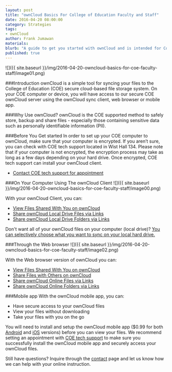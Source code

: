 ```yaml
---
layout: post
title: "ownCloud Basics For College of Education Faculty and Staff"
date: 2016-04-20 08:00:00
category: Strategies
tags:
- ownCloud
author: Frank Jumawan
materials:
blurb: "A guide to get you started with ownCloud and is intended for College (COE) faculty and staff."
published: true
---
```


  ![]({{ site.baseurl }}/img/2016-04-20-owncloud-basics-for-coe-faculty-staff/image01.png)

###Introduction
ownCloud is a simple tool for syncing your files to the College of Education (COE) secure cloud-based file storage system. On your COE computer or device, you will have access to our secure COE ownCloud server using the ownCloud sync client, web browser or mobile app.

###Why Use ownCloud?
ownCloud is the COE supported method to safely store, backup and share files - especially those containing sensitive data such as personally identifiable information (PII).

###Before You Get started
In order to set up your COE computer to ownCloud, make sure that your computer is encrypted. If you aren’t sure, you can check with COE tech support located in Wist Hall 134. Please note that if your computer is not encrypted, the encryption process may take as long as a few days depending on your hard drive. Once encrypted, COE tech support can install your ownCloud client.

- [Contact COE tech support for appointment](mailto:coetech@hawaii.edu)

###On Your Computer Using The ownCloud Client
  ![]({{ site.baseurl }}/img/2016-04-20-owncloud-basics-for-coe-faculty-staff/image00.png)

With your ownCloud Client, you can:

- [View Files Shared With You on ownCloud](https://assist.coe.hawaii.edu/how-to/2016/01/22/view-files-shared-to-you-on-owncloud.html)
- [Share ownCloud Local Drive Files via Links](https://assist.coe.hawaii.edu/how-to/2016/01/22/share-local-drive-files-with-others-through-links-using-owncloud.html)
- [Share ownCloud Local Drive Folders via Links](https://assist.coe.hawaii.edu/how-to/2016/03/01/share-owncloud-local-drive-folders-via-links.html)

Don't want all of your ownCloud files on your computer (local drive)? [You can selectively choose what you want to sync on your local hard drive.](https://assist.coe.hawaii.edu/how-to/2016/01/22/sync-owncloud-files-selectively-to-your-hard-drive.html)

###Through the Web browser
  ![]({{ site.baseurl }}/img/2016-04-20-owncloud-basics-for-coe-faculty-staff/image02.png)

With the Web browser version of ownCloud you can:

- [View Files Shared With You on ownCloud](https://assist.coe.hawaii.edu/how-to/2016/01/22/view-files-shared-to-you-on-owncloud.html)
- [Share Files with Others on ownCloud](https://assist.coe.hawaii.edu/how-to/2016/01/22/share-online-files-with-others-through-links-using-owncloud.html)
- [Share ownCloud Online Files via Links](https://assist.coe.hawaii.edu/how-to/2016/01/22/share-online-files-with-others-through-links-using-owncloud.html)
- [Share ownCloud Online Folders via Links](https://assist.coe.hawaii.edu/how-to/2016/04/04/share-owncloud-online-folders-via-links.html)


###Mobile app
With the ownCloud mobile app, you can:

- Have secure access to your ownCloud files
- View your files without downloading
- Take your files with you on the go

You will need to install and setup the ownCloud mobile app ($0.99 for both [Android](https://play.google.com/store/apps/details?id=com.owncloud.android) and [iOS](https://itunes.apple.com/us/app/owncloud/id543672169?ls=1&mt=8) versions) before you can view your files. We recommend setting an appointment with [COE tech support](mailto:coetech@hawaii.edu) to make sure you successfully install the ownCloud mobile app and securely access your ownCloud files.

Still have questions? Inquire through the [contact](https://assist.coe.hawaii.edu/contact.html) page and let us know how we can help with your online instruction.

